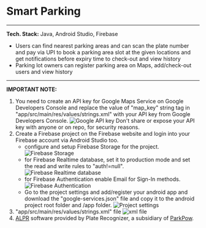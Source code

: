 # Smart Parking

---
**Tech. Stack:** Java, Android Studio, Firebase
<!-- GitAds-Verify: KFM96IDJTHAIM5ZNRBS7VU1Y9B4RT1KL -->

- Users can find nearest parking areas and can scan the plate number and pay via UPI to book a parking area slot at the given locations and get notifications before expiry time to check-out and view history
- Parking lot owners can register parking area on Maps, add/check-out users and view history

---
**IMPORTANT NOTE:**
1. You need to create an API key for Google Maps Service on Google Developers Console and replace the value of "map_key" string tag in "app/src/main/res/values/strings.xml" with your API key from Google Developers Console.
![Google API key](images/1.png)
Don't share or expose your API key with anyone or on repo, for security reasons.
2. Create a Firebase project on the Firebase website and login into your Firebase account via Android Studio too.
    - configure and setup Firebase Storage for the project.
    ![Firebase Storage](images/2.png)
    - for Firebase Realtime database, set it to production mode and set the read and write rules to "auth!=null".
    ![Firebase Realtime database](images/3.png)
    - for Firebase Authentication enable Email for Sign-In methods.
    ![Firebase Authentication](images/4.png)
    - Go to the project settings and add/register your android app and download the "google-services.json" file and copy it to the android project root folder and /app folder.
    ![Project settings](images/5.png)
3. "app/src/main/res/values/strings.xml" file
![xml file](images/6.png)
4. [ALPR](https://platerecognizer.com/) software provided by Plate Recognizer, a subsidiary of [ParkPow](https://parkpow.com/).

